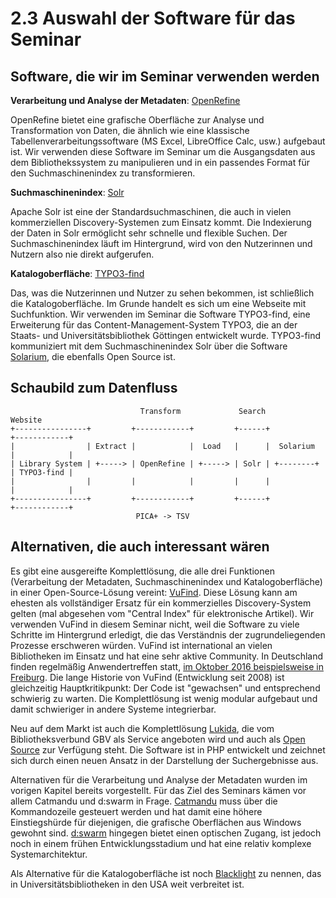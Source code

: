 # 2.3 Auswahl der Software für das Seminar

## Software, die wir im Seminar verwenden werden

**Verarbeitung und Analyse der Metadaten**: [OpenRefine](http://openrefine.org)

OpenRefine bietet eine grafische Oberfläche zur Analyse und Transformation von Daten, die ähnlich wie eine klassische Tabellenverarbeitungssoftware (MS Excel, LibreOffice Calc, usw.) aufgebaut ist. Wir verwenden diese Software im Seminar um die Ausgangsdaten aus dem Bibliothekssystem zu manipulieren und in ein passendes Format für den Suchmaschinenindex zu transformieren.

**Suchmaschinenindex**: [Solr](http://lucene.apache.org/solr/)

Apache Solr ist eine der Standardsuchmaschinen, die auch in vielen kommerziellen Discovery-Systemen zum Einsatz kommt. Die Indexierung der Daten in Solr ermöglicht sehr schnelle und flexible Suchen. Der Suchmaschinenindex läuft im Hintergrund, wird von den Nutzerinnen und Nutzern also nie direkt aufgerufen.

**Katalogoberfläche**: [TYPO3-find](https://github.com/subugoe/typo3-find)

Das, was die Nutzerinnen und Nutzer zu sehen bekommen, ist schließlich die Katalogoberfläche. Im Grunde handelt es sich um eine Webseite mit Suchfunktion. Wir verwenden im Seminar die Software TYPO3-find, eine Erweiterung für das Content-Management-System TYPO3, die an der Staats- und Universitätsbibliothek Göttingen entwickelt wurde. TYPO3-find kommuniziert mit dem Suchmaschinenindex Solr über die Software [Solarium](http://www.solarium-project.org/), die ebenfalls Open Source ist.

## Schaubild zum Datenfluss

```
                             Transform             Search                Website
+----------------+         +------------+         +------+            +------------+
|                | Extract |            |  Load   |      |  Solarium  |            |
| Library System | +-----> | OpenRefine | +-----> | Solr | +--------+ | TYPO3-find |
|                |         |            |         |      |            |            |
+----------------+         +------------+         +------+            +------------+
                            PICA+ -> TSV
```

## Alternativen, die auch interessant wären

Es gibt eine ausgereifte Komplettlösung, die alle drei Funktionen (Verarbeitung der Metadaten, Suchmaschinenindex und Katalogoberfläche) in einer Open-Source-Lösung vereint: [VuFind](http://vufind-org.github.io/vufind/). Diese Lösung kann am ehesten als vollständiger Ersatz für ein kommerzielles Discovery-System gelten (mal abgesehen vom "Central Index" für elektronische Artikel). Wir verwenden VuFind in diesem Seminar nicht, weil die Software zu viele Schritte im Hintergrund erledigt, die das Verständnis der zugrundeliegenden Prozesse erschweren würden. VuFind ist international an vielen Bibliotheken im Einsatz und hat eine sehr aktive Community. In Deutschland finden regelmäßig Anwendertreffen statt, [im Oktober 2016 beispielsweise in Freiburg](https://www.ub.uni-freiburg.de/ihre-ub/veranstaltungen/vufind-anwendertreffen/). Die lange Historie von VuFind (Entwicklung seit 2008) ist gleichzeitig Hauptkritikpunkt: Der Code ist "gewachsen" und entsprechend schwierig zu warten. Die Komplettlösung ist wenig modular aufgebaut und damit schwieriger in andere Systeme integrierbar.

Neu auf dem Markt ist auch die Komplettlösung [Lukida](https://www.lukida.org/), die vom Bibliotheksverbund GBV als Service angeboten wird und auch als [Open Source](https://github.com/gbv/Lukida) zur Verfügung steht. Die Software ist in PHP entwickelt und zeichnet sich durch einen neuen Ansatz in der Darstellung der Suchergebnisse aus.

Alternativen für die Verarbeitung und Analyse der Metadaten wurden im vorigen Kapitel bereits vorgestellt. Für das Ziel des Seminars kämen vor allem Catmandu und d:swarm in Frage. [Catmandu](http://librecat.org/) muss über die Kommandozeile gesteuert werden und hat damit eine höhere Einstiegshürde für diejenigen, die grafische Oberflächen aus Windows gewohnt sind. [d:swarm](http://www.dswarm.org) hingegen bietet einen optischen Zugang, ist jedoch noch in einem frühen Entwicklungsstadium und hat eine relativ komplexe Systemarchitektur.

Als Alternative für die Katalogoberfläche ist noch [Blacklight](http://projectblacklight.org/) zu nennen, das in Universitätsbibliotheken in den USA weit verbreitet ist.